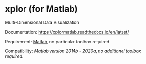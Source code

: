 # xplor (for Matlab)
Multi-Dimensional Data Visualization

Documentation: https://xplormatlab.readthedocs.io/en/latest/

Requirement: [Matlab](https://fr.mathworks.com/products/matlab.html), no particular toolbox required

Compatibility: _Matlab version 2014b - 2020a, no additional toolbox required_.

